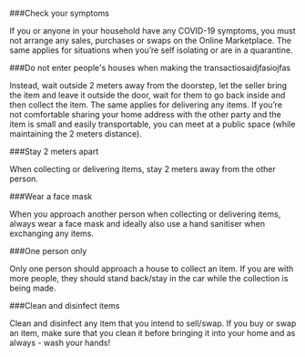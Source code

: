 ###Check your symptoms

If you or anyone in your household have any COVID-19 symptoms, you must not arrange any sales, purchases or swaps on the Online Marketplace. The same applies for situations when you’re self isolating or are in a quarantine.

###Do not enter people's houses when making the transactiosaidjfasiojfas

Instead, wait outside 2 meters away from the doorstep, let the seller bring the item and leave it outside the door, wait for them to go back inside and then collect the item. The same applies for delivering any items. If you’re not comfortable sharing your home address with the other party and the item is small and easily transportable, you can meet at a public space (while maintaining the 2 meters distance).

###Stay 2 meters apart

When collecting or delivering items, stay 2 meters away from the other person.

###Wear a face mask

When you approach another person when collecting or delivering items, always wear a face mask and ideally also use a hand sanitiser when exchanging any items.

###One person only

Only one person should approach a house to collect an item. If you are with more people, they should stand back/stay in the car while the collection is being made.

###Clean and disinfect items

Clean and disinfect any item that you intend to sell/swap. If you buy or swap an item, make sure that you clean it before bringing it into your home and as always - wash your hands!